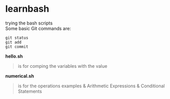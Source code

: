 # learnbash

trying the bash scripts  
Some basic Git commands are:
```
git status
git add
git commit
```


**hello.sh**
  >  is for comping the variables with the value



**numerical.sh**
   > is for the operations examples & Arithmetic Expressions & Conditional Statements

